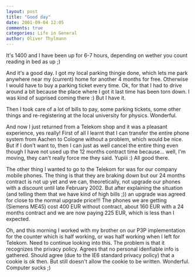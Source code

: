 ```yaml
---
layout: post
title: "Good day"
date: 2001-09-04 12:05
comments: true
categories: Life in General
author: Oliver Thylmann
---
```



It's 1400 and I have been up for 6-7 hours, depending on wether you count reading in bed as up ;)

And it's a good day. I got my local parking thingie done, which lets me park anywhere near my (current) home for another 4 months for free. Otherwise I would have to buy a parking ticket every time. Ok, for that I had to drive around a bit because the place where I got it last time has been torn down. I was kind of suprised coming there :) But I have it.

Then I took care of a lot of bills to pay, some parking tickets, some other things and re-registering at the local university for physics. Wonderful.

And now I just returned from a Telekom shop and it was a pleasant experience, yes really! First of all I learnt that I can transfer the entire phone system from Aachen to Cologne without a problem, which would be nice. But if I don't want to, then I can just as well cancel the entire thing even though I have not used up the 12 months contract time because... well, I'm moving, they can't really force me they said. Yupiii :) All good there.

The other thing I wanted to go to the Telekom for was for our company mobile phones. The thing is that they are braking down but our 24 months contract is not up yet and we can, theoretically, not upgrade our phones with a discount until late February 2002. But after explaining the situation (and telling them that we have kind of high bills ;)) an upgrade was agreed for close to the normal upgrade price!!! The phones we are getting (Siemens ME45) cost 400 EUR without contract, about 160 EUR with a 24 months contract and we are now paying 225 EUR, which is less than I expected.

Oh, and this morning I worked with my brother on our P3P implementation for the counter which is half working, or was half working when I left for Telekom. Need to continue looking into this. The problem is that it recognizes the privacy policy. Agrees that no personal idenfiable info is gathered. Should agree (due to the IE6 standard privacy policy) that a cookie is ok then. But still doesn't allow the cookie to be written. Wonderful. Computer sucks ;)


